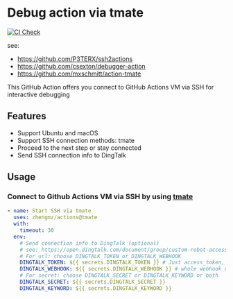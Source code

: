 # Debug action via tmate

[![CI Check](https://github.com/zhengmz/actions/actions/workflows/tmate.yml/badge.svg)](https://github.com/zhengmz/actions/actions/workflows/tmate.yml)

see:

- <https://github.com/P3TERX/ssh2actions>
- <https://github.com/csexton/debugger-action>
- <https://github.com/mxschmitt/action-tmate>

This GitHub Action offers you connect to GitHub Actions VM via SSH for interactive debugging

## Features

- Support Ubuntu and macOS
- Support SSH connection methods: tmate
- Proceed to the next step or stay connected
- Send SSH connection info to DingTalk

## Usage

### Connect to Github Actions VM via SSH by using [tmate](https://tmate.io)

```yaml
- name: Start SSH via tmate
  uses: zhengmz/actions@tmate
  with:
    timeout: 30
  env:
    # Send connection info to DingTalk (optional)
    # see: https://open.dingtalk.com/document/group/custom-robot-access
    # For url: choose DINGTALK_TOKEN or DINGTALK_WEBHOOK
    DINGTALK_TOKEN: ${{ secrets.DINGTALK_TOKEN }} # Just access_token, not whole webhook url
    DINGTALK_WEBHOOK: ${{ secrets.DINGTALK_WEBHOOK }} # whole webhook url
    # For secret: choose DINGTALK_SECRET or DINGTALK_KEYWORD or both
    DINGTALK_SECRET: ${{ secrets.DINGTALK_SECRET }}
    DINGTALK_KEYWORD: ${{ secrets.DINGTALK_KEYWORD }}
```

